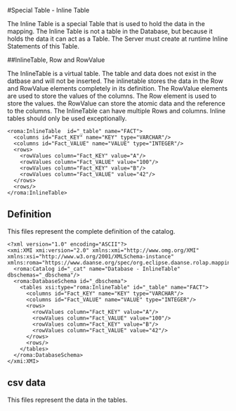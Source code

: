 #Special Table -  Inline Table

The Inline Table is a special Table that is used to hold the data in the mapping. The Inline Table is not a table in the Database, but because it holds the data it can act as a Table. The Server must create at runtime Inline Statements of this Table.


##InlineTable, Row and RowValue

The InlineTable is a virtual table. The table and data does not exist in the datbase and will not be inserted. The inlinetable stores the data in the Row and RowValue elements completely in its definition. The RowValue elements are used to store the values of the columns. The Row element is used to store the values. the RowValue can store the atomic data and the reference to the columns. The InlineTable can have multiple Rows and columns. Inline tables should only be used exceptionally.


```xmi
<roma:InlineTable  id="_table" name="FACT">
  <columns id="Fact_KEY" name="KEY" type="VARCHAR"/>
  <columns id="Fact_VALUE" name="VALUE" type="INTEGER"/>
  <rows>
    <rowValues column="Fact_KEY" value="A"/>
    <rowValues column="Fact_VALUE" value="100"/>
    <rowValues column="Fact_KEY" value="B"/>
    <rowValues column="Fact_VALUE" value="42"/>
  </rows>
  <rows/>
</roma:InlineTable>

```


## Definition

This files represent the complete definition of the catalog.

```xmi
<?xml version="1.0" encoding="ASCII"?>
<xmi:XMI xmi:version="2.0" xmlns:xmi="http://www.omg.org/XMI" xmlns:xsi="http://www.w3.org/2001/XMLSchema-instance" xmlns:roma="https://www.daanse.org/spec/org.eclipse.daanse.rolap.mapping">
  <roma:Catalog id="_cat" name="Database - InlineTable" dbschemas="_dbschema"/>
  <roma:DatabaseSchema id="_dbschema">
    <tables xsi:type="roma:InlineTable" id="_table" name="FACT">
      <columns id="Fact_KEY" name="KEY" type="VARCHAR"/>
      <columns id="Fact_VALUE" name="VALUE" type="INTEGER"/>
      <rows>
        <rowValues column="Fact_KEY" value="A"/>
        <rowValues column="Fact_VALUE" value="100"/>
        <rowValues column="Fact_KEY" value="B"/>
        <rowValues column="Fact_VALUE" value="42"/>
      </rows>
      <rows/>
    </tables>
  </roma:DatabaseSchema>
</xmi:XMI>

```
## csv data


This files represent the data in the tables.

